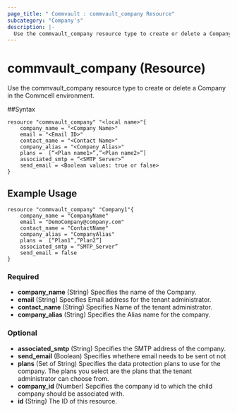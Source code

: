 ```yaml
---
page_title: " Commvault : commvault_company Resource"
subcategory: "Company's"
description: |-
  Use the commvault_company resource type to create or delete a Company in the Commcell environment.
---
```


# commvault_company (Resource)

Use the commvault_company resource type to create or delete a Company in the Commcell environment.


##Syntax
```
resource "commvault_company" "<local name>"{
	company_name = "<Company Name>"
	email = "<Email ID>"
	contact_name = "<Contact Name>"
	company_alias = "<Company Alias>"
	plans =  [“<Plan name1>”,”<Plan name2>”]
	associated_smtp = “<SMTP Server>”
	send_email = <Boolean values: true or false>
}

```

## Example Usage
```
resource "commvault_company" "Company1"{
	company_name = "CompanyName"
	email = "DemoCompany@company.com"
	contact_name = "ContactName"
	company_alias = "CompanyAlias"
	plans =  [“Plan1”,”Plan2”]
	associated_smtp = “SMTP_Server”
	send_email = false
}

```

### Required

- **company_name** (String) Specifies the name of the Company.
- **email** (String) Specifies Email address for the tenant administrator.
- **contact_name** (String) Specifies Name of the tenant administrator.
- **company_alias** (String) Specifies the Alias name for the company.

### Optional

- **associated_smtp** (String) Specifies the SMTP address of the company.
- **send_email** (Boolean) Specifies whethere email needs to be sent ot not
- **plans** (Set of String) Specifies the data protection plans to use for the company. The plans you select are the plans that the tenant administrator can choose from.
- **company_id** (Number) Sepcifies the company id to which the child company should be associated with.
- **id** (String) The ID of this resource.




